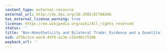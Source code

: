 ```yaml
---
content_type: external-resource
external_url: http://dx.doi.org/10.3982/ECTA8346
has_external_license_warning: true
license: https://en.wikipedia.org/wiki/All_rights_reserved
status: ''
title: 'Non-Homotheticity and Bilateral Trade: Evidence and a Quantitative Explanation'
uid: a75bc1ce-eac6-49f6-a13e-c32e96c7520b
wayback_url: ''
---
```

